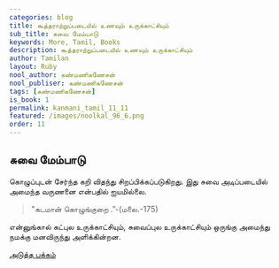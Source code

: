 ```yaml
---
categories: blog
title: கூத்தராற்றுப்படையில் உணவும் உருக்காட்சியும்
sub_title: சுவை மேம்பாடு
keywords: More, Tamil, Books
description: கூத்தராற்றுப்படையில் உணவும் உருக்காட்சியும்
author: Tamilan
layout: Ruby
nool_author: கண்மணிகணேசன்
nool_publiser: கண்மணிகணேசன்
tags: [கண்மணிகணேசன்]
is_book: 1
permalink: kanmani_tamil_11_11
featured: /images/noolkal_96_6.png
order: 11
---
```



## சுவை மேம்பாடு

கொழுப்புடன் சேர்ந்த கறி விதந்து சிறப்பிக்கப்படுகிறது. இது சுவை அடிப்படையில் அமைந்த வருணனை என்பதில் ஐயமில்லை.

> "கடமான் கொழுங்குறை .”-(மலை.-175)

என்னுங்கால் கட்புல உருக்காட்சியும், சுவைப்புல உருக்காட்சியும் ஒருங்கு அமைந்து நமக்கு மனவிருந்து அளிக்கின்றன.

[அடுத்த பக்கம்](kanmani_tamil_11_12)